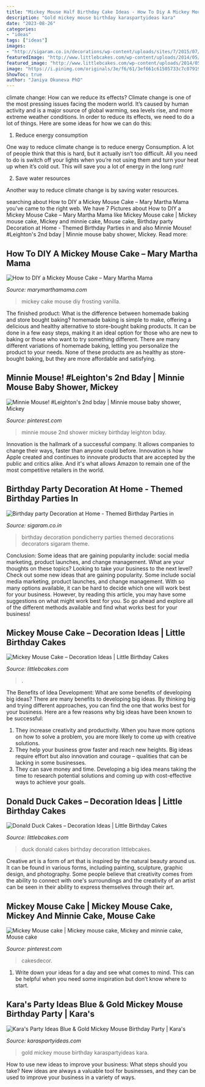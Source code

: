 ```yaml
---
title: "Mickey Mouse Half Birthday Cake Ideas - How To Diy A Mickey Mouse Cake – Mary Martha Mama"
description: "Gold mickey mouse birthday karaspartyideas kara"
date: "2023-08-26"
categories:
- "ideas"
tags: ["ideas"]
images:
- "http://sigaram.co.in/decorations/wp-content/uploads/sites/7/2015/07/Birthday-Decoration-10.jpg"
featuredImage: "http://www.littlebcakes.com/wp-content/uploads/2014/05/Donald-Duck-Cakes-Ideas.jpg"
featured_image: "http://www.littlebcakes.com/wp-content/uploads/2014/05/Donald-Duck-Cakes-Ideas.jpg"
image: "https://i.pinimg.com/originals/3e/f6/61/3ef661c61505733c7c079199f7ba8a92.jpg"
ShowToc: true
author: "Janiya Okuneva PhD"
---
```



climate change: How can we reduce its effects?
Climate change is one of the most pressing issues facing the modern world. It’s caused by human activity and is a major source of global warming, sea levels rise, and more extreme weather conditions. In order to reduce its effects, we need to do a lot of things. Here are some ideas for how we can do this:
1) Reduce energy consumption

One way to reduce climate change is to reduce energy Consumption. A lot of people think that this is hard, but it actually isn’t too difficult. All you need to do is switch off your lights when you’re not using them and turn your heat up when it’s cold out. This will save you a lot of energy in the long run! 

2) Save water resources

Another way to reduce climate change is by saving water resources.

	

		
searching about How to DIY a Mickey Mouse Cake – Mary Martha Mama you've came to the right web. We have 7 Pictures about How to DIY a Mickey Mouse Cake – Mary Martha Mama like Mickey Mouse cake | Mickey mouse cake, Mickey and minnie cake, Mouse cake, Birthday party Decoration at Home - Themed Birthday Parties in and also Minnie Mouse! #Leighton&#039;s 2nd bday | Minnie mouse baby shower, Mickey. Read more:
		
    
## How To DIY A Mickey Mouse Cake – Mary Martha Mama

<img loading=lazy src="https://www.marymarthamama.com/wp-content/uploads/2015/08/385.jpg" onerror="this.onerror=null;this.src='https://tse4.mm.bing.net/th?id=OIP.eUPYaQt4u5vxykOUhGVOvwHaJ4&amp;pid=15.1';" alt="How to DIY a Mickey Mouse Cake – Mary Martha Mama">

_Source: marymarthamama.com_

>mickey cake mouse diy frosting vanilla. 

	

The finished product: What is the difference between homemade baking and store bought baking?
homemade baking is simple to make, offering a delicious and healthy alternative to store-bought baking products. It can be done in a few easy steps, making it an ideal option for those who are new to baking or those who want to try something different. There are many different variations of homemade baking, letting you personalize the product to your needs. None of these products are as healthy as store-bought baking, but they are more affordable and satisfying.

    
## Minnie Mouse! #Leighton&#039;s 2nd Bday | Minnie Mouse Baby Shower, Mickey

<img loading=lazy src="https://i.pinimg.com/originals/3e/f6/61/3ef661c61505733c7c079199f7ba8a92.jpg" onerror="this.onerror=null;this.src='https://tse1.mm.bing.net/th?id=OIP.WHGnZ3mwZiR3MotVbE1RVgHaLH&amp;pid=15.1';" alt="Minnie Mouse! #Leighton&#039;s 2nd bday | Minnie mouse baby shower, Mickey">

_Source: pinterest.com_

>minnie mouse 2nd shower mickey birthday leighton bday. 

	

Innovation is the hallmark of a successful company. It allows companies to change their ways, faster than anyone could before. Innovation is how Apple created and continues to innovate products that are accepted by the public and critics alike. And it's what allows Amazon to remain one of the most competitive retailers in the world.

    
## Birthday Party Decoration At Home - Themed Birthday Parties In

<img loading=lazy src="http://sigaram.co.in/decorations/wp-content/uploads/sites/7/2015/07/Birthday-Decoration-10.jpg" onerror="this.onerror=null;this.src='https://tse3.mm.bing.net/th?id=OIP.gG-Qc3voKjgSJCix0gWh6wHaNe&amp;pid=15.1';" alt="Birthday party Decoration at Home - Themed Birthday Parties in">

_Source: sigaram.co.in_

>birthday decoration pondicherry parties themed decorations decorators sigaram theme. 

	

Conclusion: Some ideas that are gaining popularity include: social media marketing, product launches, and change management. What are your thoughts on these topics?
Looking to take your business to the next level? Check out some new ideas that are gaining popularity. Some include social media marketing, product launches, and change management. With so many options available, it can be hard to decide which one will work best for your business. However, by reading this article, you may have some suggestions on what might work best for you. So go ahead and explore all of the different methods available and find what works best for your business!

    
## Mickey Mouse Cake – Decoration Ideas | Little Birthday Cakes

<img loading=lazy src="https://www.littlebcakes.com/wp-content/uploads/2013/08/Mickey-Mouse-Cake-Pans.jpg" onerror="this.onerror=null;this.src='https://tse4.mm.bing.net/th?id=OIP.OjGnoTefdnTkUNDUsnLERwHaLH&amp;pid=15.1';" alt="Mickey Mouse Cake – Decoration Ideas | Little Birthday Cakes">

_Source: littlebcakes.com_

>. 

	

The Benefits of Idea Development: What are some benefits of developing big ideas?
There are many benefits to developing big ideas. By thinking big and trying different approaches, you can find the one that works best for your business. Here are a few reasons why big ideas have been known to be successful: 
1. They increase creativity and productivity. When you have more options on how to solve a problem, you are more likely to come up with creative solutions. 
2. They help your business grow faster and reach new heights. Big ideas require effort but also innovation and courage – qualities that can be lacking in some businesses. 
3. They can save money and time. Developing a big idea means taking the time to research potential solutions and coming up with cost-effective ways to achieve your goals.

    
## Donald Duck Cakes – Decoration Ideas | Little Birthday Cakes

<img loading=lazy src="http://www.littlebcakes.com/wp-content/uploads/2014/05/Donald-Duck-Cakes-Ideas.jpg" onerror="this.onerror=null;this.src='https://tse4.mm.bing.net/th?id=OIP.TrfH7ao5os8BwZ2KQcHlIwHaKU&amp;pid=15.1';" alt="Donald Duck Cakes – Decoration Ideas | Little Birthday Cakes">

_Source: littlebcakes.com_

>duck donald cakes birthday decoration littlebcakes. 

	

Creative art is a form of art that is inspired by the natural beauty around us. It can be found in various forms, including painting, sculpture, graphic design, and photography. Some people believe that creativity comes from the ability to connect with one's surroundings and the creativity of an artist can be seen in their ability to express themselves through their art.

    
## Mickey Mouse Cake | Mickey Mouse Cake, Mickey And Minnie Cake, Mouse Cake

<img loading=lazy src="https://i.pinimg.com/736x/3a/f2/55/3af2555d9399e6036589f0979c36a6b8.jpg" onerror="this.onerror=null;this.src='https://tse2.mm.bing.net/th?id=OIP.kj4XwRGrO3J89LM5Q7TBbgHaLH&amp;pid=15.1';" alt="Mickey Mouse cake | Mickey mouse cake, Mickey and minnie cake, Mouse cake">

_Source: pinterest.com_

>cakesdecor. 

	

1. Write down your ideas for a day and see what comes to mind. This can be helpful when you need some inspiration but don’t know where to start.

    
## Kara&#039;s Party Ideas Blue &amp; Gold Mickey Mouse Birthday Party | Kara&#039;s

<img loading=lazy src="https://karaspartyideas.com/wp-content/uploads/2017/10/Blue-Gold-Mickey-Mouse-Birthday-Party-via-Karas-Party-Ideas-KarasPartyIdeas.com2_.jpg" onerror="this.onerror=null;this.src='https://tse2.mm.bing.net/th?id=OIP.9eNV8OpB3kzub1mK61YzEgHaLH&amp;pid=15.1';" alt="Kara&#039;s Party Ideas Blue &amp; Gold Mickey Mouse Birthday Party | Kara&#039;s">

_Source: karaspartyideas.com_

>gold mickey mouse birthday karaspartyideas kara. 

	

How to use new ideas to improve your business: What steps should you take?
New ideas are always a valuable tool for businesses, and they can be used to improve your business in a variety of ways.

